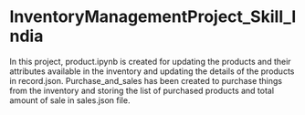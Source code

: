 # InventoryManagementProject_Skill_India
In this project, product.ipynb is created for updating the products and their attributes available in the inventory and updating the details of the products in record.json. Purchase_and_sales has been created to purchase things from the inventory and storing the list of purchased products and total amount of sale in sales.json file.
